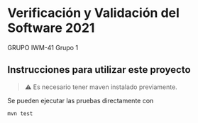 # Verificación y Validación del Software 2021

GRUPO IWM-41 Grupo 1

## Instrucciones para utilizar este proyecto

> ⚠️ Es necesario tener maven instalado previamente.


Se pueden ejecutar las pruebas directamente con

```bash
mvn test
```